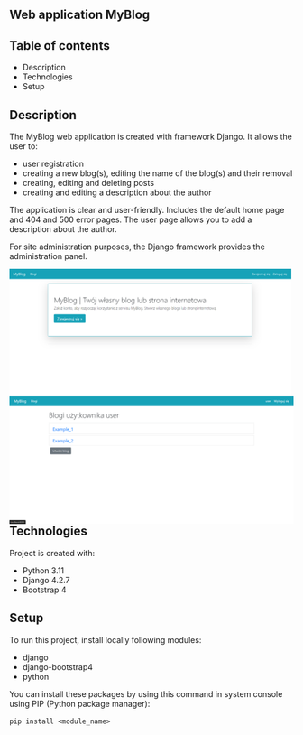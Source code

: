 ## Web application MyBlog

## Table of contents
* Description
* Technologies
* Setup

## Description
The MyBlog web application is created with framework Django.
It allows the user to:
- user registration
- creating a new blog(s), editing the name of the blog(s)
  and their removal
- creating, editing and deleting posts
- creating and editing a description about the author

The application is clear and user-friendly.
Includes the default home page and 404 and 500 error pages.
The user page allows you to add a description about the author.

For site administration purposes, the Django framework
provides the administration panel.

<p>
  <img alt="Home" width="500" align="left" src="https://github.com/FrydmanPiotr/MyBlog/blob/main/images/home.png">
  <img alt="Blogs site" width="550" align="right" src="https://github.com/FrydmanPiotr/MyBlog/blob/main/images/blogs.png">
</p>

## Technologies 
Project is created with:
* Python 3.11
* Django 4.2.7
* Bootstrap 4

## Setup
To run this project, install locally following modules:
* django
* django-bootstrap4
* python

You can install these packages by using 
this command in system console
using PIP (Python package manager):

```
pip install <module_name>

```
